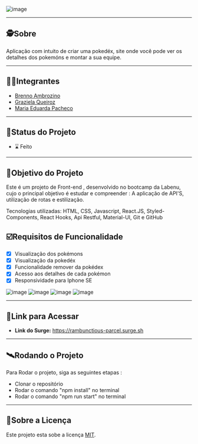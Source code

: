![image](https://user-images.githubusercontent.com/99096015/179013510-d1da8912-d5c9-445e-8e63-df7836406d58.png)

---

##  🕵Sobre

Aplicação com intuito de criar uma pokedéx, site onde você pode ver os detalhes dos pokemóns e montar a sua equipe.

---

##  👩🏾Integrantes 

- [Brenno Ambrozino](https://github.com/brennoambrozino)
- [Graziela Queiroz](https://github.com/graziela-queiroz)
- [Maria Eduarda Pacheco](https://github.com/EduardaPmeireles)

---
##  🧭Status do Projeto

 - ⌛ Feito

---

##  🎯Objetivo do Projeto

Este é um projeto de Front-end , desenvolvido no bootcamp da Labenu, cujo o principal objetivo é estudar e compreender : A aplicação de API'S, utilização de rotas e estilização.

Tecnologias utilizadas: HTML, CSS, Javascript, React.JS, Styled-Components, React Hooks, Api Restful, Material-UI, Git e GitHub



## ☑️Requisitos de Funcionalidade

- [x] Visualização dos pokémons
- [x] Visualização da pokedéx
- [x] Funcionalidade remover da pokédex
- [x] Acesso aos detalhes de cada pokémon
- [x] Responsividade para Iphone SE

![image](https://user-images.githubusercontent.com/99096015/179027232-507e6332-d5a4-4ec2-921d-729bcfc5a1ff.png)
![image](https://user-images.githubusercontent.com/99096015/179027503-1e8e5f53-72bd-4d34-a054-111f6748b72d.png)
![image](https://user-images.githubusercontent.com/99096015/179027584-5102c129-7f9f-4e7c-a046-ce5b8e7f05e8.png)
![image](https://user-images.githubusercontent.com/99096015/179027840-0dc64080-f957-4bce-a14b-20fccd915503.png)


---

## 🔗Link para Acessar

- **Link do Surge:** https://rambunctious-parcel.surge.sh

---


## 🛰Rodando o Projeto

Para Rodar o projeto, siga as seguintes etapas :

- Clonar o repositório
- Rodar o comando "npm install" no terminal
- Rodar o comando "npm run start" no terminal


---

## 📝Sobre a Licença

Este projeto esta sobe a licença [MIT](./LICENSE).
